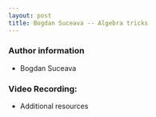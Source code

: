 ```yaml
---
layout: post
title: Bogdan Suceava -- Algebra tricks
---
```


### Author information
* Bogdan Suceava

### Video Recording:

* Additional resources

